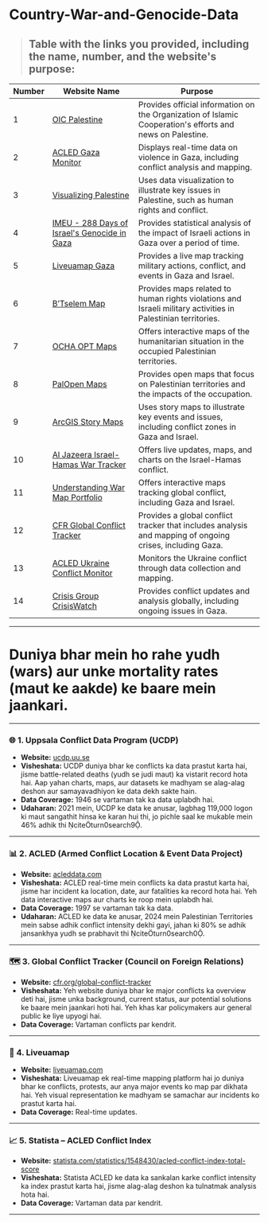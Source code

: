# Country-War-and-Genocide-Data

> ## Table with the links you provided, including the name, number, and the website's purpose:

| **Number** | **Website Name**                                      | **Purpose**                                                                                              |
|------------|--------------------------------------------------------|----------------------------------------------------------------------------------------------------------|
| 1          | [OIC Palestine](https://palestine.oic-oci.org)          | Provides official information on the Organization of Islamic Cooperation's efforts and news on Palestine. |
| 2          | [ACLED Gaza Monitor](https://acleddata.com/gaza-monitor) | Displays real-time data on violence in Gaza, including conflict analysis and mapping.                     |
| 3          | [Visualizing Palestine](https://visualizingpalestine.org) | Uses data visualization to illustrate key issues in Palestine, such as human rights and conflict.          |
| 4          | [IMEU - 288 Days of Israel's Genocide in Gaza](https://imeu.org/article/288-days-of-israels-genocide-in-gaza-by-the-numbers) | Provides statistical analysis of the impact of Israeli actions in Gaza over a period of time.             |
| 5          | [Liveuamap Gaza](https://israelpalestine.liveuamap.com)   | Provides a live map tracking military actions, conflict, and events in Gaza and Israel.                   |
| 6          | [B’Tselem Map](https://www.btselem.org/map)              | Provides maps related to human rights violations and Israeli military activities in Palestinian territories.|
| 7          | [OCHA OPT Maps](https://www.ochaopt.org/maps)            | Offers interactive maps of the humanitarian situation in the occupied Palestinian territories.           |
| 8          | [PalOpen Maps](https://palopenmaps.org/en)              | Provides open maps that focus on Palestinian territories and the impacts of the occupation.               |
| 9          | [ArcGIS Story Maps](https://storymaps.arcgis.com/stories/2e746151991643e39e64780f0674f7dd) | Uses story maps to illustrate key events and issues, including conflict zones in Gaza and Israel.         |
| 10         | [Al Jazeera Israel-Hamas War Tracker](https://www.aljazeera.com/news/longform/2023/10/9/israel-hamas-war-in-maps-and-charts-live-tracker) | Offers live updates, maps, and charts on the Israel-Hamas conflict.                                      |
| 11         | [Understanding War Map Portfolio](https://www.understandingwar.org/backgrounder/interactive-map-portfolio) | Offers interactive maps tracking global conflict, including Gaza and Israel.                             |
| 12         | [CFR Global Conflict Tracker](https://www.cfr.org/global-conflict-tracker) | Provides a global conflict tracker that includes analysis and mapping of ongoing crises, including Gaza.   |
| 13         | [ACLED Ukraine Conflict Monitor](https://acleddata.com/ukraine-conflict-monitor) | Monitors the Ukraine conflict through data collection and mapping.                                        |
| 14         | [Crisis Group CrisisWatch](https://www.crisisgroup.org/crisiswatch) | Provides conflict updates and analysis globally, including ongoing issues in Gaza.                        |

<hr>

# Duniya bhar mein ho rahe yudh (wars) aur unke mortality rates (maut ke aakde) ke baare mein jaankari.

---

### 🌐 1. **Uppsala Conflict Data Program (UCDP)**
- **Website:** [ucdp.uu.se](https://ucdp.uu.se)
- **Visheshata:** UCDP duniya bhar ke conflicts ka data prastut karta hai, jisme battle-related deaths (yudh se judi maut) ka vistarit record hota hai. Aap yahan charts, maps, aur datasets ke madhyam se alag-alag deshon aur samayavadhiyon ke data dekh sakte hain.
- **Data Coverage:** 1946 se vartaman tak ka data uplabdh hai.
- **Udaharan:** 2021 mein, UCDP ke data ke anusar, lagbhag 119,000 logon ki maut sangathit hinsa ke karan hui thi, jo pichle saal ke mukable mein 46% adhik thi citeturn0search9.

---

### 📊 2. **ACLED (Armed Conflict Location & Event Data Project)**
- **Website:** [acleddata.com](https://acleddata.com)
- **Visheshata:** ACLED real-time mein conflicts ka data prastut karta hai, jisme har incident ka location, date, aur fatalities ka record hota hai. Yeh data interactive maps aur charts ke roop mein uplabdh hai.
- **Data Coverage:** 1997 se vartaman tak ka data.
- **Udaharan:** ACLED ke data ke anusar, 2024 mein Palestinian Territories mein sabse adhik conflict intensity dekhi gayi, jahan ki 80% se adhik jansankhya yudh se prabhavit thi citeturn0search0.

---

### 🗺️ 3. **Global Conflict Tracker (Council on Foreign Relations)**
- **Website:** [cfr.org/global-conflict-tracker](https://www.cfr.org/global-conflict-tracker)
- **Visheshata:** Yeh website duniya bhar ke major conflicts ka overview deti hai, jisme unka background, current status, aur potential solutions ke baare mein jaankari hoti hai. Yeh khas kar policymakers aur general public ke liye upyogi hai.
- **Data Coverage:** Vartaman conflicts par kendrit.

---

### 📰 4. **Liveuamap**
- **Website:** [liveuamap.com](https://liveuamap.com)
- **Visheshata:** Liveuamap ek real-time mapping platform hai jo duniya bhar ke conflicts, protests, aur anya major events ko map par dikhata hai. Yeh visual representation ke madhyam se samachar aur incidents ko prastut karta hai.
- **Data Coverage:** Real-time updates.

---

### 📈 5. **Statista – ACLED Conflict Index**
- **Website:** [statista.com/statistics/1548430/acled-conflict-index-total-score](https://www.statista.com/statistics/1548430/acled-conflict-index-total-score/)
- **Visheshata:** Statista ACLED ke data ka sankalan karke conflict intensity ka index prastut karta hai, jisme alag-alag deshon ka tulnatmak analysis hota hai.
- **Data Coverage:** Vartaman data par kendrit.

---

